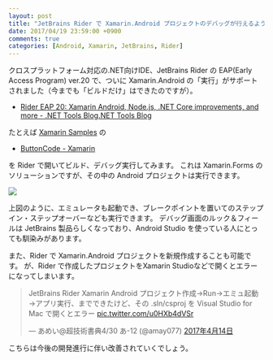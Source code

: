 ```yaml
---
layout: post
title: "JetBrains Rider で Xamarin.Android プロジェクトのデバッグが行えるようになりました"
date: 2017/04/19 23:59:00 +0900
comments: true
categories: [Android, Xamarin, JetBrains, Rider]
---
```

クロスプラットフォーム対応の.NET向けIDE、JetBrains Rider の EAP(Early Access Program) ver.20 で、ついに Xamarin.Android の「実行」がサポートされました（今までも「ビルドだけ」はできたのですが）。

<!--more-->

* [Rider EAP 20: Xamarin Android, Node.js, .NET Core improvements, and more - .NET Tools Blog.NET Tools Blog](https://blog.jetbrains.com/dotnet/2017/04/14/rider-eap-20-xamarin-android-node-js-net-core-improvements/)

たとえば [Xamarin Samples](https://developer.xamarin.com/samples/) の

* [ButtonCode - Xamarin](https://developer.xamarin.com/samples/xamarin-forms/ButtonCode/)

を Rider で開いてビルド、デバッグ実行してみます。
これは Xamarin.Forms のソリューションですが、その中の Android プロジェクトは実行できます。

![](https://dl.dropboxusercontent.com/u/264530/qiita/rider_supports_xamarin_android_project_01.png)

上図のように、エミュレータも起動でき、ブレークポイントを置いてのステップイン・ステップオーバーなども実行できます。
デバッグ画面のルック＆フィールは JetBrains 製品らしくなっており、Android Studio を使っている人にとっても馴染みがあります。

また、Rider で Xamarin.Android プロジェクトを新規作成することも可能です。
が、Rider で作成したプロジェクトをXamarin Studioなどで開くとエラーになってしまいます。

<blockquote class="twitter-tweet" data-lang="ja"><p lang="ja" dir="ltr">JetBrains Rider  Xamarin Android プロジェクト作成→Run→エミュ起動→アプリ実行、までできたけど、その .sln/csproj を Visual Studio for Mac で開くとエラー <a href="https://t.co/u0HXb4dVSr">pic.twitter.com/u0HXb4dVSr</a></p>&mdash; あめい@超技術書典4/30 あ-12 (@amay077) <a href="https://twitter.com/amay077/status/852912306056863744">2017年4月14日</a></blockquote>
<script async src="//platform.twitter.com/widgets.js" charset="utf-8"></script>

こちらは今後の開発進行に伴い改善されていくでしょう。